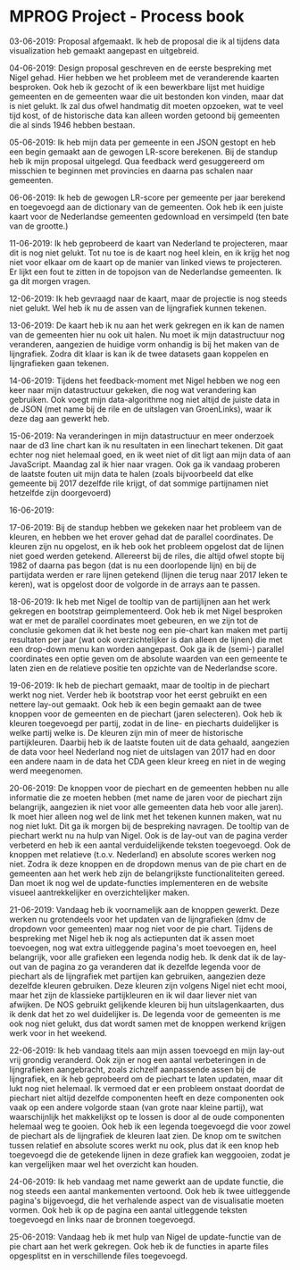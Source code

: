 # MPROG Project - Process book

03-06-2019: Proposal afgemaakt. Ik heb de proposal die ik al tijdens data visualization heb gemaakt aangepast en uitgebreid.

04-06-2019: Design proposal geschreven en de eerste bespreking met Nigel gehad. Hier hebben we het probleem met de veranderende kaarten besproken. Ook heb ik gezocht of ik een bewerkbare lijst met huidige gemeenten en de gemeenten waar die uit bestonden kon vinden, maar dat is niet gelukt. Ik zal dus ofwel handmatig dit moeten opzoeken, wat te veel tijd kost, of de historische data kan alleen worden getoond bij gemeenten die al sinds 1946 hebben bestaan.

05-06-2019: Ik heb mijn data per gemeente in een JSON gestopt en heb een begin gemaakt aan de gewogen LR-score berekenen. Bij de standup heb ik mijn proposal uitgelegd. Qua feedback werd gesuggereerd om misschien te beginnen met provincies en daarna pas schalen naar gemeenten.

06-06-2019: Ik heb de gewogen LR-score per gemeente per jaar berekend en toegevoegd aan de dictionary van de gemeenten. Ook heb ik een juiste kaart voor de Nederlandse gemeenten gedownload en versimpeld (ten bate van de grootte.)

11-06-2019: Ik heb geprobeerd de kaart van Nederland te projecteren, maar dit is nog niet gelukt. Tot nu toe is de kaart nog heel klein, en ik krijg het nog niet voor elkaar om de kaart op de manier van linked views te projecteren. Er lijkt een fout te zitten in de topojson van de Nederlandse gemeenten. Ik ga dit morgen vragen.

12-06-2019: Ik heb gevraagd naar de kaart, maar de projectie is nog steeds niet gelukt. Wel heb ik nu de assen van de lijngrafiek kunnen tekenen.

13-06-2019: De kaart heb ik nu aan het werk gekregen en ik kan de namen van de gemeenten hier nu ook uit halen. Nu moet ik mijn datastructuur nog veranderen, aangezien de huidige vorm onhandig is bij het maken van de lijngrafiek. Zodra dit klaar is kan ik de twee datasets gaan koppelen en lijngrafieken gaan tekenen.

14-06-2019: Tijdens het feedback-moment met Nigel hebben we nog een keer naar mijn datastructuur gekeken, die nog wat verandering kan gebruiken. Ook voegt mijn data-algorithme nog niet altijd de juiste data in de JSON (met name bij de rile en de uitslagen van GroenLinks), waar ik deze dag aan gewerkt heb.

15-06-2019: Na veranderingen in mijn datastructuur en meer onderzoek naar de d3 line chart kan ik nu resultaten in een linechart tekenen. Dit gaat echter nog niet helemaal goed, en ik weet niet of dit ligt aan mijn data of aan JavaScript. Maandag zal ik hier naar vragen.
Ook ga ik vandaag proberen de laatste fouten uit mijn data te halen (zoals bijvoorbeeld dat elke gemeente bij 2017 dezelfde rile krijgt, of dat sommige partijnamen niet hetzelfde zijn doorgevoerd)

16-06-2019:

17-06-2019: Bij de standup hebben we gekeken naar het probleem van de kleuren, en hebben we het erover gehad dat de parallel coordinates. De kleuren zijn nu opgelost, en ik heb ook het probleem opgelost dat de lijnen niet goed werden getekend. Allereerst bij de riles, die altijd ofwel stopte bij 1982 of daarna pas begon (dat is nu een doorlopende lijn) en bij de partijdata werden er rare lijnen getekend (lijnen die terug naar 2017 leken te keren), wat is opgelost door de volgorde in de arrays aan te passen.

18-06-2019: Ik heb met Nigel de tooltip van de partijlijnen aan het werk gekregen en bootstrap geimplementeerd. Ook heb ik met Nigel besproken wat er met de parallel coordinates moet gebeuren, en we zijn tot de conclusie gekomen dat ik het beste nog een pie-chart kan maken met partij resultaten per jaar (wat ook overzichtelijker is dan alleen de lijnen) die met een drop-down menu kan worden aangepast. Ook ga ik de (semi-) parallel coordinates een optie geven om de absolute waarden van een gemeente te laten zien en de relatieve positie ten opzichte van de Nederlandse score.

19-06-2019: Ik heb de piechart gemaakt, maar de tooltip in de piechart werkt nog niet. Verder heb ik bootstrap voor het eerst gebruikt en een nettere lay-out gemaakt. Ook heb ik een begin gemaakt aan de twee knoppen voor de gemeenten en de piechart (jaren selecteren). Ook heb ik kleuren toegevoegd per partij, zodat in de line- en piecharts duidelijker is welke partij welke is. De kleuren zijn min of meer de historische partijkleuren. Daarbij heb ik de laatste fouten uit de data gehaald, aangezien de data voor heel Nederland nog niet de uitslagen van 2017 had en door een andere naam in de data het CDA geen kleur kreeg en niet in de weging werd meegenomen.

20-06-2019: De knoppen voor de piechart en de gemeenten hebben nu alle informatie die ze moeten hebben (met name de jaren voor de piechart zijn belangrijk, aangezien ik niet voor alle gemeenten data heb voor alle jaren). Ik moet hier alleen nog wel de link met het tekenen kunnen maken, wat nu nog niet lukt. Dit ga ik morgen bij de bespreking navragen. De tooltip van de piechart werkt nu na hulp van Nigel. Ook is de lay-out van de pagina verder verbeterd en heb ik een aantal verduidelijkende teksten toegevoegd. Ook de knoppen met relatieve (t.o.v. Nederland) en absolute scores werken nog niet. Zodra ik deze knoppen en de dropdown menus van de pie chart en de gemeenten aan het werk heb zijn de belangrijkste functionaliteiten gereed. Dan moet ik nog wel de update-functies implementeren en de website visueel aantrekkelijker en overzichtelijker maken.

21-06-2019: Vandaag heb ik voornamelijk aan de knoppen gewerkt. Deze werken nu grotendeels voor het updaten van de lijngrafieken (dmv de dropdown voor gemeenten) maar nog niet voor de pie chart. Tijdens de bespreking met Nigel heb ik nog als actiepunten dat ik assen moet toevoegen, nog wat extra uitleggende pagina's moet toevoegen en, heel belangrijk, voor alle grafieken een legenda nodig heb. Ik denk dat ik de lay-out van de pagina zo ga veranderen dat ik dezelfde legenda voor de piechart als de lijngrafiek met partijen kan gebruiken, aangezien deze dezelfde kleuren gebruiken. Deze kleuren zijn volgens Nigel niet echt mooi, maar het zijn de klassieke partijkleuren en ik wil daar liever niet van afwijken. De NOS gebruikt gelijkende kleuren bij hun uitslagenkaarten, dus ik denk dat het zo wel duidelijker is. De legenda voor de gemeenten is me ook nog niet gelukt, dus dat wordt samen met de knoppen werkend krijgen werk voor in het weekend.

22-06-2019: Ik heb vandaag titels aan mijn assen toevoegd en mijn lay-out vrij grondig veranderd. Ook zijn er nog een aantal verbeteringen in de lijngrafieken aangebracht, zoals zichzelf aanpassende assen bij de lijngrafiek, en ik heb geprobeerd om de piechart te laten updaten, maar dit lukt nog niet helemaal. Ik vermoed dat er een probleem onstaat doordat de piechart niet altijd dezelfde componenten heeft en deze componenten ook vaak op een andere volgorde staan (van grote naar kleine partij), wat waarschijnlijk het makkelijkst op te lossen is door al de oude componenten helemaal weg te gooien. Ook heb ik een legenda toegevoegd die voor zowel de piechart als de lijngrafiek de kleuren laat zien. De knop om te switchen tussen relatief en absolute scores werkt nu ook, plus dat ik een knop heb toegevoegd die de getekende lijnen in deze grafiek kan weggooien, zodat je kan vergelijken maar wel het overzicht kan houden.

24-06-2019: Ik heb vandaag met name gewerkt aan de update functie, die nog steeds een aantal mankementen vertoond. Ook heb ik twee uitleggende pagina's bijgevoegd, die het verhalende aspect van de visualisatie moeten vormen. Ook heb ik op de pagina een aantal uitleggende teksten toegevoegd en links naar de bronnen toegevoegd.

25-06-2019: Vandaag heb ik met hulp van Nigel de update-functie van de pie chart aan het werk gekregen. Ook heb ik de functies in aparte files opgesplitst en in verschillende files toegevoegd.  

